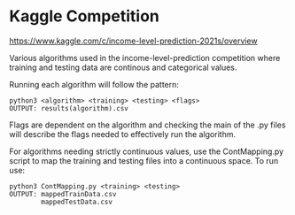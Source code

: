 # Kaggle Competition

https://www.kaggle.com/c/income-level-prediction-2021s/overview

Various algorithms used in the income-level-prediction competition where training and testing data are continous and categorical values.

Running each algorithm will follow the pattern:

    python3 <algorithm> <training> <testing> <flags>
    OUTPUT: results(algorithm).csv
    
Flags are dependent on the algorithm and checking the main of the .py files will describe the flags needed to effectively run the algorithm.

For algorithms needing strictly continuous values, use the ContMapping.py script to map the training and testing files into a continuous space. To run use:
    
    python3 ContMapping.py <training> <testing>
    OUTPUT: mappedTrainData.csv
            mappedTestData.csv

